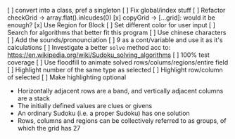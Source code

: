 [ ] convert into a class, pref a singleton
[ ] Fix global/index stuff
[ ] Refactor checkGrid -> array.flat().inlcudes(0)
[x] copyGrid -> [...grid]: would it be enough?
[x] Use Region for Block
[ ] Set different color for user input
[ ] Search for algorithms that better fit this program
[ ] Use chinese characters
[ ] Add the sounds/pronounciation
[ ] 9 as a cont/variable and use it as it's calculations
[ ] Investigate a better `solve` method acc to: https://en.wikipedia.org/wiki/Sudoku_solving_algorithms
[ ] 100% test coverage
[ ] Use floodfill to animate solved rows/colums/regions/entire field
[ ] Highlight number of the same type as selected
[ ] Highlight row/column of selected
[ ] Make highlighting optional

-   Horizontally adjacent rows are a band, and vertically adjacent columns are a stack
-   The initially defined values are clues or givens
-   An ordinary Sudoku (i.e. a proper Sudoku) has one solution
-   Rows, columns and regions can be collectively referred to as groups, of which the grid has 27
